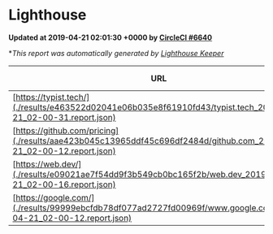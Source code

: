 
# Lighthouse

**Updated at 2019-04-21 02:01:30 +0000 by [CircleCI #6640](https://circleci.com/gh/ItinerisLtd/lighthouse-keeper-example/6640)**

**This report was automatically generated by [Lighthouse Keeper](https://github.com/itinerisltd/lighthouse-keeper)*

| URL | Performance | Accessibility | Best Practices | SEO | PWA | Updated At |
| --- | --- | --- | --- | --- | --- | --- |
| [https://typist.tech/](./results/e463522d02041e06b035e8f61910fd43/typist.tech_2019-04-21_02-00-31.report.json) | 1 |  |  |  |  | 2019-04-21T02:00:31.964Z |
| [https://github.com/pricing](./results/aae423b045c13965ddf45c696df2484d/github.com_2019-04-21_02-00-12.report.json) | 0.87 | 0.89 | 0.93 | 0.9 | 0.58 | 2019-04-21T02:00:12.011Z |
| [https://web.dev/](./results/e09021ae7f54dd9f3b549cb0bc165f2b/web.dev_2019-04-21_02-00-16.report.json) | 0.94 | 0.93 | 1 | 0.96 | 1 | 2019-04-21T02:00:16.067Z |
| [https://google.com/](./results/99999ebcfdb78df077ad2727fd00969f/www.google.com_2019-04-21_02-00-12.report.json) | 0.95 | 0.71 | 0.93 | 0.82 | 0.58 | 2019-04-21T02:00:12.916Z |
